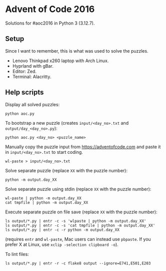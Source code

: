 # Advent of Code 2016

Solutions for #aoc2016 in Python 3 (3.12.7).

## Setup

Since I want to remember, this is what was used to solve
the puzzles.

- Lenovo Thinkpad x260 laptop with Arch Linux.
- Hyprland with gBar.
- Editor: Zed.
- Terminal: Alacritty.

## Help scripts

Display all solved puzzles:

    python aoc.py

To bootstrap a new puzzle (creates `input/<day_no>.txt` and `output/day_<day_no>.py`):

    python aoc.py <day_no> <puzzle_name>

Manually copy the puzzle input from https://adventofcode.com and paste it in `input/<day_no>.txt`
to start coding.

    wl-paste > input/<day_no>.txt

Solve separate puzzle (replace `XX` with the puzzle number):

    python -m output.day_XX

Solve separate puzzle using stdin (replace `XX` with the puzzle number):

    wl-paste | python -m output.day_XX
    cat tmpfile | python -m output.day_XX

Execute separate puzzle on file save (replace `XX` with the puzzle number):

    ls output/*.py | entr -c -s 'wlpaste | python -m output.day_XX'
    ls output/*.py | entr -c -s 'cat tmpfile | python -m output.day_XX'
    ls output/*.py | entr -c -r python -m output.day_XX

(requires `entr` and `wl-paste`, Mac users can instead use `pbpaste`. If you
prefer X at Linux, use `xclip -selection clipboard -o`).

To lint files:

    ls output/*.py | entr -r -c flake8 output --ignore=E741,E501,E203
